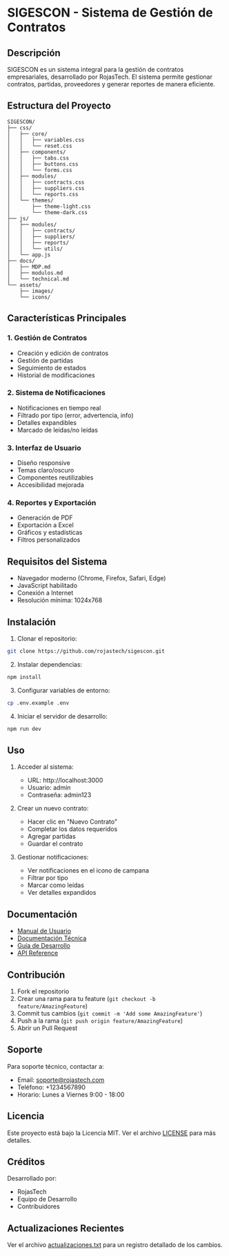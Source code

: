 # SIGESCON - Sistema de Gestión de Contratos

## Descripción
SIGESCON es un sistema integral para la gestión de contratos empresariales, desarrollado por RojasTech. El sistema permite gestionar contratos, partidas, proveedores y generar reportes de manera eficiente.

## Estructura del Proyecto

```
SIGESCON/
├── css/
│   ├── core/
│   │   ├── variables.css
│   │   └── reset.css
│   ├── components/
│   │   ├── tabs.css
│   │   ├── buttons.css
│   │   └── forms.css
│   ├── modules/
│   │   ├── contracts.css
│   │   ├── suppliers.css
│   │   └── reports.css
│   └── themes/
│       ├── theme-light.css
│       └── theme-dark.css
├── js/
│   ├── modules/
│   │   ├── contracts/
│   │   ├── suppliers/
│   │   ├── reports/
│   │   └── utils/
│   └── app.js
├── docs/
│   ├── MDP.md
│   ├── modulos.md
│   └── technical.md
└── assets/
    ├── images/
    └── icons/
```

## Características Principales

### 1. Gestión de Contratos
- Creación y edición de contratos
- Gestión de partidas
- Seguimiento de estados
- Historial de modificaciones

### 2. Sistema de Notificaciones
- Notificaciones en tiempo real
- Filtrado por tipo (error, advertencia, info)
- Detalles expandibles
- Marcado de leídas/no leídas

### 3. Interfaz de Usuario
- Diseño responsive
- Temas claro/oscuro
- Componentes reutilizables
- Accesibilidad mejorada

### 4. Reportes y Exportación
- Generación de PDF
- Exportación a Excel
- Gráficos y estadísticas
- Filtros personalizados

## Requisitos del Sistema

- Navegador moderno (Chrome, Firefox, Safari, Edge)
- JavaScript habilitado
- Conexión a Internet
- Resolución mínima: 1024x768

## Instalación

1. Clonar el repositorio:
```bash
git clone https://github.com/rojastech/sigescon.git
```

2. Instalar dependencias:
```bash
npm install
```

3. Configurar variables de entorno:
```bash
cp .env.example .env
```

4. Iniciar el servidor de desarrollo:
```bash
npm run dev
```

## Uso

1. Acceder al sistema:
   - URL: http://localhost:3000
   - Usuario: admin
   - Contraseña: admin123

2. Crear un nuevo contrato:
   - Hacer clic en "Nuevo Contrato"
   - Completar los datos requeridos
   - Agregar partidas
   - Guardar el contrato

3. Gestionar notificaciones:
   - Ver notificaciones en el icono de campana
   - Filtrar por tipo
   - Marcar como leídas
   - Ver detalles expandidos

## Documentación

- [Manual de Usuario](docs/user-guide.md)
- [Documentación Técnica](docs/technical.md)
- [Guía de Desarrollo](docs/development.md)
- [API Reference](docs/api.md)

## Contribución

1. Fork el repositorio
2. Crear una rama para tu feature (`git checkout -b feature/AmazingFeature`)
3. Commit tus cambios (`git commit -m 'Add some AmazingFeature'`)
4. Push a la rama (`git push origin feature/AmazingFeature`)
5. Abrir un Pull Request

## Soporte

Para soporte técnico, contactar a:
- Email: soporte@rojastech.com
- Teléfono: +1234567890
- Horario: Lunes a Viernes 9:00 - 18:00

## Licencia

Este proyecto está bajo la Licencia MIT. Ver el archivo [LICENSE](LICENSE) para más detalles.

## Créditos

Desarrollado por:
- RojasTech
- Equipo de Desarrollo
- Contribuidores

## Actualizaciones Recientes

Ver el archivo [actualizaciones.txt](actualizaciones.txt) para un registro detallado de los cambios. 
